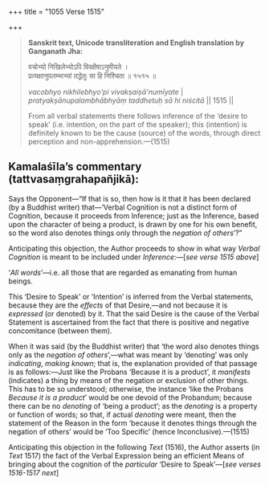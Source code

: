 +++
title = "1055 Verse 1515"

+++
> **Sanskrit text, Unicode transliteration and English translation by Ganganath Jha:** 
>
> वचोभ्यो निखिलेभ्योऽपि विवक्षैषाऽनुमीयते ।  
> प्रत्यक्षानुपलम्भाभ्यां तद्धेतुः सा हि निश्चिता ॥ १५१५ ॥ 
>
> *vacobhyo nikhilebhyo'pi vivakṣaiṣā'numīyate* \|  
> *pratyakṣānupalambhābhyāṃ taddhetuḥ sā hi niścitā* \|\| 1515 \|\| 
>
> From all verbal statements there follows inference of the ‘desire to speak’ (i.e. intention, on the part of the speaker); this (intention) is definitely known to be the cause (source) of the words, through direct perception and non-apprehension.—(1515)



## Kamalaśīla’s commentary (tattvasaṃgrahapañjikā):

Says the Opponent—“If that is so, then how is it that it has been declared (by a Buddhist writer) that—‘Verbal Cognition is not a distinct form of Cognition, because it proceeds from Inference; just as the Inference, based upon the character of being a product, is drawn by one for his own benefit, so the word also denotes things only through the *negation of others*’?”

Anticipating this objection, the Author proceeds to show in what way *Verbal Cognition* is meant to be included under *Inference*:—[*see verse 1515 above*]

‘*All words*’—i.e. all those that are regarded as emanating from human beings.

This ‘Desire to Speak’ or ‘Intention’ is inferred from the Verbal statements, because they are the *effects* of that Desire,—and not because it is *expressed* (or denoted) by it. That the said Desire is the cause of the Verbal Statement is ascertained from the fact that there is positive and negative concomitance (between them).

When it was said (by the Buddhist writer) that ‘the word also denotes things only as the *negation of others*’,—what was meant by ‘denoting’ was only *indicating*, *making known*; that is, the explanation provided of that passage is as follows:—Just like the Probans ‘Because it is a product’, it *manifests* (indicates) a thing by means of the negation or exclusion of other things. This has to be so understood; otherwise, the instance ‘like the Probans *Because it is a product*’ would be one devoid of the Probandum; because there can be no *denoting* of ‘being a product’; as the *denoting* is a property or function of words; so that, if actual *denoting* were meant, then the statement of the Reason in the form ‘because it denotes things through the negation of others’ would be ‘Too Specific’ (hence Inconclusive).—(1515)

Anticipating this objection in the following *Text* (1516), the Author asserts (in *Text* 1517) the fact of the Verbal Expression being an efficient Means of bringing about the cognition of the *particular* ‘Desire to Speak’—[*see verses 1516-1517 next*]


